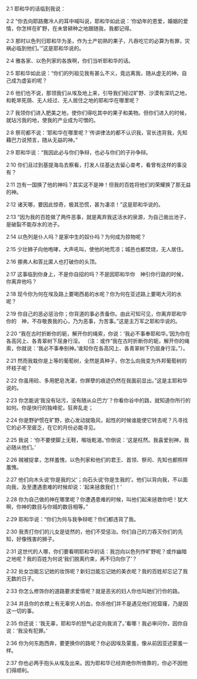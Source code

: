 <a id="1"></a>2:1  耶和华的话临到我说：  

<a id="2"></a>2:2  “你去向耶路撒冷人的耳中喊叫说，耶和华如此说：‘你幼年的恩爱，婚姻的爱情，你怎样在旷野，在未曾耕种之地跟随我，我都记得。  

<a id="3"></a>2:3  那时以色列归耶和华为圣，作为土产初熟的果子，凡吞吃它的必算为有罪，灾祸必临到他们。’”这是耶和华说的。  

<a id="4"></a>2:4  雅各家、以色列家的各族啊，你们当听耶和华的话。  

<a id="5"></a>2:5  耶和华如此说：“你们的列祖见我有甚么不义，竟远离我，随从虚无的神，自己成为虚妄的呢？  

<a id="6"></a>2:6  他们也不说，那领我们从埃及地上来，引导我们经过旷野、沙漠有深坑之地，和乾旱死荫、无人经过、无人居住之地的耶和华在哪里呢？  

<a id="7"></a>2:7  我领你们进入肥美之地，使你们得吃其中的果子和美物。但你们进入的时候，就玷污我的地，使我的产业成为可憎的。  

<a id="8"></a>2:8  祭司都不说：‘耶和华在哪里呢？’传讲律法的都不认识我，官长违背我，先知藉巴力说预言，随从无益的神。”  

<a id="9"></a>2:9  耶和华说：“我因此必与你们争辩，也必与你们的子孙争辩。  

<a id="10"></a>2:10  你们且过到基提海岛去察看，打发人往基达去留心查考，看曾有这样的事没有？  

<a id="11"></a>2:11  岂有一国换了他的神吗？其实这不是神！但我的百姓将他们的荣耀换了那无益的神。  

<a id="12"></a>2:12  诸天哪，要因此惊奇，极其恐慌，甚为凄凉！”这是耶和华说的。  

<a id="13"></a>2:13  “因为我的百姓做了两件恶事，就是离弃我这活水的泉源，为自己凿出池子，是破裂不能存水的池子。  

<a id="14"></a>2:14  以色列是仆人吗？是家中生的奴仆吗？为何成为掠物呢？  

<a id="15"></a>2:15  少壮狮子向他咆哮，大声吼叫，使他的地荒凉；城邑也都焚烧，无人居住。  

<a id="16"></a>2:16  挪弗人和答比匿人也打破你的头顶。  

<a id="17"></a>2:17  这事临到你身上，不是你自招的吗？不是因耶和华你　神引你行路的时候，你离弃他吗？  

<a id="18"></a>2:18  现今你为何在埃及路上要喝西曷的水呢？你为何在亚述路上要喝大河的水呢？  

<a id="19"></a>2:19  你自己的恶必惩治你；你背道的事必责备你。由此可知可见，你离弃耶和华你的　神，不存敬畏我的心，乃为恶事，为苦事。”这是主万军之耶和华说的。  

<a id="20"></a>2:20  “我在古时折断你的轭，解开你的绳索，你说：‘我必不事奉耶和华。’因为你在各高冈上、各青翠树下屈身行淫。 （注：或作“我在古时折断你的轭，解开你的绳索，你就说：‘我必不事奉别神。’谁知你在各高冈上、各青翠树下仍屈身行淫。”）。  

<a id="21"></a>2:21  然而我栽你是上等的葡萄树，全然是真种子，你怎么向我变为外邦葡萄树的坏枝子呢？  

<a id="22"></a>2:22  你虽用硷、多用肥皂洗濯，你罪孽的痕迹仍然在我面前显出。”这是主耶和华说的。  

<a id="23"></a>2:23  你怎能说‘我没有玷污，没有随从众巴力’？你看你谷中的路，就知道你所行的如何。你是快行的独峰驼，狂奔乱走；  

<a id="24"></a>2:24  你是野驴惯在旷野，欲心发动就吸风，起性的时候谁能使它转去呢？凡寻找它的必不至疲乏，在它的月份必能寻见。  

<a id="25"></a>2:25  我说：‘你不要使脚上无鞋，喉咙乾渴。’你倒说：‘这是枉然。我喜爱别神，我必随从他们。’  

<a id="26"></a>2:26  贼被捉拿，怎样羞愧，以色列家和他们的君王、首领、祭司、先知也都照样羞愧。  

<a id="27"></a>2:27  他们向木头说‘你是我的父’；向石头说‘你是生我的’。他们以背向我，不以面向我，及至遭遇患难的时候却说：‘起来拯救我们！’  

<a id="28"></a>2:28  你为自己做的神在哪里呢？你遭遇患难的时候，叫他们起来拯救你吧！犹大啊，你神的数目与你城的数目相等。”  

<a id="29"></a>2:29  耶和华说：“你们为何与我争辩呢？你们都违背了我。  

<a id="30"></a>2:30  我责打你们的儿女是徒然的，他们不受惩治。你们自己的刀吞灭你们的先知，好像残害的狮子。  

<a id="31"></a>2:31  这世代的人哪，你们要看明耶和华的话：我岂向以色列作旷野呢？或作幽暗之地呢？我的百姓为何说‘我们脱离约束，再不归向你了’？  

<a id="32"></a>2:32  处女岂能忘记她的妆饰呢？新妇岂能忘记她的美衣呢？我的百姓却忘记了我无数的日子。  

<a id="33"></a>2:33  你怎么修饰你的道路要求爱情呢？就是恶劣的妇人你也叫她们行你的路。  

<a id="34"></a>2:34  并且你的衣襟上有无辜穷人的血，你杀他们并不是遇见他们挖窟窿，乃是因这一切的事。  

<a id="35"></a>2:35  你还说：‘我无辜，耶和华的怒气必定向我消了。’看哪！我必审问你，因你自说：‘我没有犯罪。’  

<a id="36"></a>2:36  你为何东跑西奔，要更换你的路呢？你必因埃及蒙羞，像从前因亚述蒙羞一样。  

<a id="37"></a>2:37  你也必两手抱头从埃及出来。因为耶和华已经弃绝你所倚靠的，你必不因他们得顺利。  
